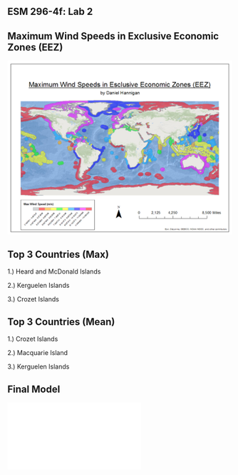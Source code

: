 ## ESM 296-4f: Lab 2

## Maximum Wind Speeds in Exclusive Economic Zones (EEZ)
![](wind_EEZ.png)

## Top 3 Countries (Max)

1.) Heard and McDonald Islands

2.) Kerguelen Islands

3.) Crozet Islands


## Top 3 Countries (Mean)

1.) Crozet Islands

2.) Macquarie Island

3.) Kerguelen Islands

## Final Model

![](wind_script.py)
